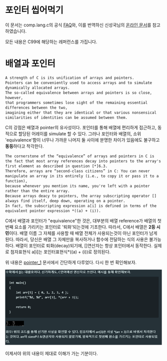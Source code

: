# 포인터 씹어먹기

이 문서는 comp.lang.c의 공식 [FAQ](http://www.c-faq.com/index.html)와, 이를 번역하신 신성국님의 [온라인 문서](https://cinsk.github.io//ko/cfaqs/index.html)를 참고하였습니다.

모든 내용은 C99에 해당하는 레퍼런스를 가집니다.

# 배열과 포인터

    A strength of C is its unification of arrays and pointers. 
    Pointers can be conveniently used to access arrays and to simulate dynamically allocated arrays. 
    The so-called equivalence between arrays and pointers is so close, however,
    that programmers sometimes lose sight of the remaining essential differences between the two,
    imagining either that they are identical or that various nonsensical similarities of identities can be assumed between them.

C의 강점은 배열과 pointer의 유사성이다. 포인터를 통해 배열에 편리하게 접근하고, 동적으로 할당된 어레이를 simulate 할 수 있다. 그러나 포인터와 배열의, 소위 'equivalence'함이 너무나 가까운 나머지 둘 사이에 분명한 차이가 있음에도 불구하고 **동등**하다고 착각한다.

    The cornerstone of the “equivalence” of arrays and pointers in C is the fact that most array references decay into pointers to the array's first element as described in question [*]6.3. 
    Therefore, arrays are “second-class citizens” in C: You can never manipulate an array in its entirely (i.e., to copy it or pass it to a function),
    because whenever you mention its name, you're left with a pointer rather than the entire array.
    Because arrays deacy to pointers, the array subscripting operator [] always find itself, deep down, operating on a pointer.
    In fact, the subscripting expression a[i] is defined in terms of the equivalent pointer expression *((a) + (i)).

C에서 배열과 포인터가 "equivalence"한 것은, 대부분의 배열 reference가 배열의 첫번째 요소를 가리키는 포인터로 '퇴화'되는것에 기초한다. 따라서, C에서 배열은 **2등 시민**이다.
배열 이름 그 자체를 사용할 때 배열 전체가 사용되는것이 아닌 포인터가 남게 된다. 따라서, 당신은 배열 그 자체만을 복사하거나 함수에 전달하는 식의 사용은 불가능하다. 배열이 포인터로 퇴화(decay)되기에, []연산자는  항상 포인터에서 동작한다. 실제로 첨자표현식 a[i]는 포인터표현식*((a) + (i))로 정의된다. 

위 내용은 [pointer_1](./pointer_1.md) 문서에서 간단하게 다루었다. 다시 한 번 확인해보자.

![](/img/function_13.PNG)

이제서야 위의 내용이 제대로 이해가 가는 기분이다.

